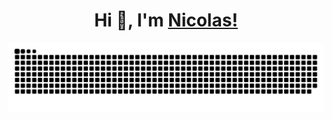 <h1 align="center">Hi 👋, I'm <a href="https://bircni.me">Nicolas!</a></h1>

<p align="center">
  <img src="https://github.com/bircni/bircni/raw/output/github-contribution-grid-snake.svg" alt="snake">
</p>

<!--
<h1 align="center">Currently working on:</h1>
<div align="center">
  <a href="https://bircni.me/ParkenUlm">
  <img align="center" src="https://github-readme-stats.vercel.app/api/pin/?username=bircni&repo=ParkenUlm&layout=compact&theme=chartreuse-dark&hide_border=true" />
</a>
</div>
<div align="center"> 

-->

